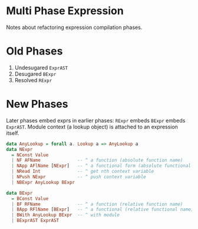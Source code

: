 Multi Phase Expression
======================

Notes about refactoring expression compilation phases.

Old Phases
==========

1. Undesugared `ExprAST`
2. Desugared `BExpr`
3. Resolved `RExpr`

New Phases
==========

Later phases embed exprs in earlier phases: `RExpr` embeds `BExpr` embeds
`ExprAST`. Module context (a lookup object) is attached to an expression itself.

```haskell
data AnyLookup = forall a. Lookup a => AnyLookup a
data NExpr
  = NConst Value
  | NF AFName              -- ^ a function (absolute function name)
  | NApp AFlName [NExpr]   -- ^ a functional form (absolute functional name)
  | NRead Int              -- ^ get nth context variable
  | NPush NExpr            -- ^ push context variable
  | NBExpr AnyLookup BExpr

data BExpr
  = BConst Value
  | BF RFName              -- ^ a function (relative function name)
  | BApp RFlName [BExpr]   -- ^ a functional (relative functional name)
  | BWith AnyLookup BExpr  -- ^ with module
  | BExprAST ExprAST

```
